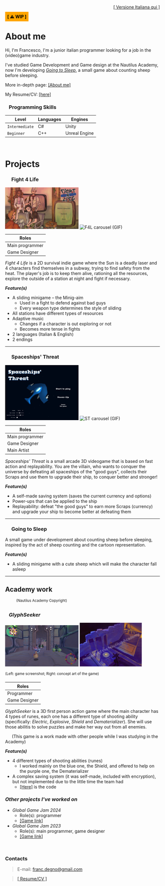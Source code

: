 
<span style="float:right;">[[ Versione Italiana qui ]](./ita_index)</span>

<br>


<span style="padding:0.5em; background-color:orange; color:black;">**[ &#9888; WIP ]**</span>

<!-- TODO: About me -->
# About me 
Hi, I'm Francesco, I'm a junior italian programmer looking for a job in the (video)game industry.

I've studied Game Development and Game design at the Nautilus Academy, now I'm developing _[Going to Sleep](#going-to-sleep)_, a small game about counting sheep before sleeping.

<!-- Game Development and Game design, which  game development and game design -->

More in-depth page: [[About me]](./about "Go to the &quot;About me&quot; page &rarr;")


My Resume/CV: [[here]](./assets/pdf/francesco_degno_resume.pdf "Click to download my Resume / CV")


### &ensp; Programming Skills

| Level          | Languages | Engines       |
|----------------|-----------|---------------|
| `Intermediate` | C#        | Unity         |
| `Beginner`     | C++       | Unreal Engine |

<br>


# Projects

### &emsp; Fight 4 Life

<img alt="F4L screenshot" src="./assets/images/screenshots/F4L-screen.jpg" width="47.5%">
<img alt="F4L carousel (GIF)" src="./assets/images/screenshots/F4L-carousel.gif" width="47.5%">

| Roles           |
|-----------------|
| Main programmer |
| Game Designer   |

_Fight 4 Life_ is a 2D survival indie game where the Sun is a deadly laser and 4 characters find themselves in a subway, trying to find safety from the heat. The player's job is to keep them alive, rationing all the resources, explore the outside of a station at night and fight if necessary.

**_Feature(s)_**

- A sliding minigame &ndash; the Minig-aim
    - Used in a fight to defend against bad guys
    - Every weapon type determines the style of sliding
- All stations have different types of resources
- Adaptive music
    - Changes if a character is out exploring or not
    - Becomes more tense in fights
- 2 languages (Italian & English)
- 2 endings

* * *

### &emsp; Spaceships' Threat

<img alt="ST screenshot" src="./assets/images/screenshots/ST-screen.JPG" width="47.5%">
<img alt="ST carousel (GIF)" src="./assets/images/screenshots/ST-carousel.gif" width="47.5%">

| Roles           |
|-----------------|
| Main programmer |
| Game Designer   |
| Main Artist     |

_Spaceships' Threat_ is a small arcade 3D videogame that is based on fast action and replayability. You are the villain, who wants to conquer the universe by defeating all spaceships of the  "good guys", collects their Scraps and use them to upgrade their ship, to conquer better and stronger! 

**_Feature(s)_**

- A self-made saving system (saves the current currency and options)
- Power-ups that can be applied to the ship
- Replayability: defeat "the good guys" to earn more Scraps (currency) and upgrade your ship to become better at defeating them

* * *

### &emsp; Going to Sleep

<!-- TODO: G2S screen -->
<!-- ~~![G2S screenshot](Images here)~~ -->

A small game under development about counting sheep before sleeping, inspired by the act of sheep counting and the cartoon representation.

**_Feature(s)_**

- A sliding minigame with a cute sheep which will make the character fall asleep

* * *


## Academy work

&emsp; &emsp; <sup>(Nautilus Academy Copyright)</sup>

### &ensp; _GlyphSeeker_

<!-- FIXME: GlS screen -->
<!--~~![GlS screenshot](Images here)~~-->
<img alt="GlS screenshot" src="./assets/images/screenshots/GlS-screen.jpg" width="47.5%">
<img alt="GlS concept art" src="./assets/images/screenshots/GlS-concept-art.jpg" width="40%">

<sup>(Left: game screenshot; Right: concept art of the game)</sup>


| Roles         |
|---------------|
| Programmer    |
| Game Designer |

_GlyphSeeker_ is a 3D first person action game where the main character has 4 types of runes, each one has a different type of shooting ability (specifically: _Electric_, _Explosive_, _Shield_ and _Dematerializer_). She will use those abilitis to solve puzzles and make her way out from all enemies.

&ensp; &ensp; (This game is a work made with other people while I was studying in the Academy)

**_Feature(s)_**

- 4 different types of shooting abilities (runes)
    - I worked mainly on the blue one, the Shield, and offered to help on the purple one, the Dematerializer
- A complex saving system (it was self-made, included with encryption), but not implemented due to the little time the team had
    - [[Here]](https://github.com/NautilusAcademy/GlyphSeeker/blob/Salvataggio_e_Opzioni/Proj_GlyphSeeker/Assets/Script/-Saves%20%2B%20Options/SaveManager.cs) is the code

### _Other projects I've worked on_

- _Global Game Jam 2024_
    - Role(s): programmer
    - [[Game link]](https://globalgamejam.org/games/2024/clowning-around-9 "Clowning Around")
- _Global Game Jam 2023_
    - Role(s): main programmer, game designer
    - [[Game link]](https://v3.globalgamejam.org/2023/games/lost-seed-4 "The Lost Seed")

<br>


### Contacts

> E-mail: [franc.degno@gmail.com](mailto:franc.degno@gmail.com "Click to email me!")

> [[ Resume/CV ]](./assets/pdf/francesco_degno_resume.pdf "Click to download my Resume / CV")